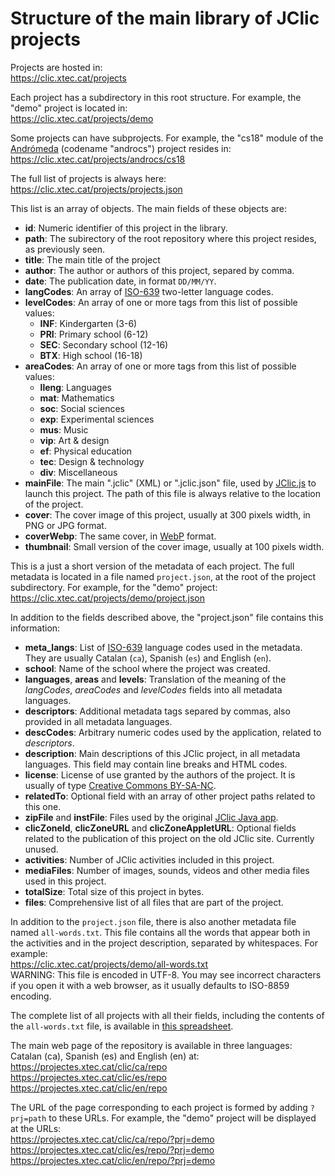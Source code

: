 # Structure of the main library of JClic projects

Projects are hosted in:<br/>
https://clic.xtec.cat/projects

Each project has a subdirectory in this root structure. For example, the "demo" project is located in:<br/>
https://clic.xtec.cat/projects/demo

Some projects can have subprojects. For example, the "cs18" module of the [Andrómeda](https://projectes.xtec.cat/clic/ca/repo/?text=andr%C3%B3meda&subject=soc) (codename "androcs") project resides in:<br/>
https://clic.xtec.cat/projects/androcs/cs18

The full list of projects is always here:<br/>
https://clic.xtec.cat/projects/projects.json

This list is an array of objects. The main fields of these objects are:

- __id__: Numeric identifier of this project in the library.
- __path__: The subirectory of the root repository where this project resides, as previously seen.
- __title__: The main title of the project
- __author__: The author or authors of this project, separed by comma.
- __date__: The publication date, in format `DD/MM/YY`.
- __langCodes__: An array of [ISO-639](https://en.wikipedia.org/wiki/List_of_ISO_639_language_codes) two-letter language codes.
- __levelCodes__: An array of one or more tags from this list of possible values:
  - __INF__: Kindergarten (3-6)
  - __PRI__: Primary school (6-12)
  - __SEC__: Secondary school (12-16)
  - __BTX__: High school (16-18)
- __areaCodes__: An array of one or more tags from this list of possible values:
  - __lleng__: Languages
  - __mat__: Mathematics
  - __soc__: Social sciences
  - __exp__: Experimental sciences
  - __mus__: Music
  - __vip__: Art & design
  - __ef__: Physical education
  - __tec__: Design & technology
  - __div__: Miscellaneous
- __mainFile__: The main ".jclic" (XML) or ".jclic.json" file, used by [JClic.js](https://projectestac.github.io/jclic.js/) to launch this project. The path of this file is always relative to the location of the project.
- __cover__: The cover image of this project, usually at 300 pixels width, in PNG or JPG format.
- __coverWebp__: The same cover, in [WebP](https://en.wikipedia.org/wiki/WebP) format.
- __thumbnail__: Small version of the cover image, usually at 100 pixels width.

This is a just a short version of the metadata of each project. The full metadata is located in a file named `project.json`, at the root of the project subdirectory. For example, for the "demo" project:<br/>
https://clic.xtec.cat/projects/demo/project.json

In addition to the fields described above, the "project.json" file contains this information:
- __meta_langs__: List of [ISO-639](https://en.wikipedia.org/wiki/List_of_ISO_639_language_codes) language codes used in the metadata. They are usually Catalan (`ca`), Spanish (`es`) and English (`en`).
- __school__: Name of the school where the project was created.
- __languages__, __areas__ and __levels__: Translation of the meaning of the _langCodes_, _areaCodes_ and _levelCodes_ fields into all metadata languages.
- __descriptors__: Additional metadata tags separed by commas, also provided in all metadata languages.
- __descCodes__: Arbitrary numeric codes used by the application, related to _descriptors_.
- __description__: Main descriptions of this JClic project, in all metadata languages. This field may contain line breaks and HTML codes.
- __license__: License of use granted by the authors of the project. It is usually of type [Creative Commons BY-SA-NC](https://creativecommons.org/licenses/by-nc-sa/4.0/).
- __relatedTo__: Optional field with an array of other project paths related to this one.
- __zipFile__ and __instFile__: Files used by the original [JClic Java app](https://projectestac.github.io/jclic/).
- __clicZoneId__, __clicZoneURL__ and __clicZoneAppletURL__: Optional fields related to the publication of this project on the old JClic site. Currently unused.
- __activities__: Number of JClic activities included in this project.
- __mediaFiles__: Number of images, sounds, videos and other media files used in this project.
- __totalSize__: Total size of this project in bytes.
- __files__: Comprehensive list of all files that are part of the project.

In addition to the `project.json` file, there is also another metadata file named `all-words.txt`.  This file contains all the words that appear both in the activities and in the project description, separated by whitespaces. For example:<br/>
https://clic.xtec.cat/projects/demo/all-words.txt<br/>
WARNING: This file is encoded in UTF-8. You may see incorrect characters if you open it with a web browser, as it usually defaults to ISO-8859 encoding.

The complete list of all projects with all their fields, including the contents of the `all-words.txt` file, is available in [this spreadsheet](https://docs.google.com/spreadsheets/d/1mf2PdYnTkh-J1toqM7a8QKEsJj98A7ydPHGo7IUAi3w/edit?usp=sharing).

The main web page of the repository is available in three languages: Catalan (ca), Spanish (es) and English (en) at:<br/>
https://projectes.xtec.cat/clic/ca/repo<br/>
https://projectes.xtec.cat/clic/es/repo<br/>
https://projectes.xtec.cat/clic/en/repo<br/>

The URL of the page corresponding to each project is formed by adding `?prj=path` to these URLs. For example, the "demo" project will be displayed at the URLs:<br/>
https://projectes.xtec.cat/clic/ca/repo/?prj=demo<br/>
https://projectes.xtec.cat/clic/es/repo/?prj=demo<br/>
https://projectes.xtec.cat/clic/en/repo/?prj=demo<br/>
